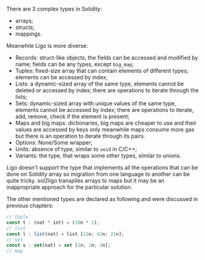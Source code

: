 There are 3 complex types in Solidity:

- arrays;
- structs;
- mappings.

Meanwhile Ligo is more diverse:

- Records: struct-like objects, the fields can be accessed and modified by name; fields can be any types, except `big_map`;
- Tuples: fixed-size array that can contain elements of different types; elements can be  accessed by index;
- Lists: a dynamic-sized array of the same type, elements cannot be deleted or accessed by index; there are operations to iterate through the lists;
- Sets: dynamic-sized array with unique values of the same type, elements cannot be accessed by index; there are operations to iterate, add, remove, check if the element is present;
- Maps and big maps: dictionaries, big maps are cheaper to use and their values are accessed by keys only meanwhile maps consume more gas but there is an operation to iterate through its pairs.
- Options: None/Some wrapper;
- Units: absence of type, similar to `void` in C/C++;
- Variants: the type, that wraps some other types, similar to unions.

Ligo doesn't support the type that implements all the operations that can be done on Solidity array so migration from one language to another can be quite tricky. sol2ligo transpiles arrays to maps but it may be an inappropriate approach for the particular solution.  

The other mentioned types are declared as following and were discussed in previous chapters:

```jsx
// tuple
const t : (nat * int) = (10n * 1);
// list
const l : list(nat) = list [21n; 42n; 21n];
// set
const s : set(nat) = set [1n; 2n; 3n];
// map
```
